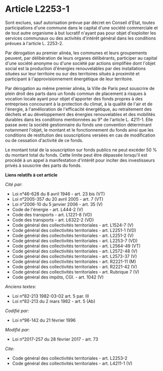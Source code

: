 # Article L2253-1

Sont exclues, sauf autorisation prévue par décret en Conseil d'Etat, toutes participations d'une commune dans le capital
d'une société commerciale et de tout autre organisme à but lucratif n'ayant pas pour objet d'exploiter les services communaux
ou des activités d'intérêt général dans les conditions prévues à l'article L. 2253-2. 

Par dérogation au premier alinéa, les communes et leurs groupements peuvent, par délibération de leurs organes délibérants,
participer au capital d'une société anonyme ou d'une société par actions simplifiée dont l'objet social est la production
d'énergies renouvelables par des installations situées sur leur territoire ou sur des territoires situés à proximité et
participant à l'approvisionnement énergétique de leur territoire. 

Par dérogation au même premier alinéa, la Ville de Paris peut souscrire de plein droit des parts dans un fonds commun de
placement à risques à vocation locale ayant pour objet d'apporter des fonds propres à des entreprises concourant à la
protection du climat, à la qualité de l'air et de l'énergie, à l'amélioration de l'efficacité énergétique, au retraitement
des déchets et au développement des énergies renouvelables et des mobilités durables dans les conditions mentionnées au 9° de
l'article L. 4211-1. Elle passe avec la société gestionnaire du fonds une convention déterminant notamment l'objet, le
montant et le fonctionnement du fonds ainsi que les conditions de restitution des souscriptions versées en cas de
modification ou de cessation d'activité de ce fonds. 

Le montant total de la souscription sur fonds publics ne peut excéder 50 % du montant total du fonds. Cette limite peut être
dépassée lorsqu'il est procédé à un appel à manifestation d'intérêt pour inciter des investisseurs privés à souscrire des
parts du fonds.

**Liens relatifs à cet article**

_Cité par_:

  - Loi n°46-628 du 8 avril 1946 - art. 23 bis (VT)
  - Loi n°2005-357 du 20 avril 2005 - art. 7 (VT)
  - Loi n°2006-10 du 5 janvier 2006 - art. 35 (V)
  - Code de l'énergie - art. L444-2 (V)
  - Code des transports - art. L1221-8 (VD)
  - Code des transports - art. L6322-2 (VD)
  - Code général des collectivités territoriales - art. L1524-7 (V)
  - Code général des collectivités territoriales - art. L2251-1 (VD)
  - Code général des collectivités territoriales - art. L2251-2 (V)
  - Code général des collectivités territoriales - art. L2253-7 (VD)
  - Code général des collectivités territoriales - art. L2564-49 (VT)
  - Code général des collectivités territoriales - art. L2572-48 (V)
  - Code général des collectivités territoriales - art. L2573-37 (V)
  - Code général des collectivités territoriales - art. R2221-11 (M)
  - Code général des collectivités territoriales - art. R2221-42 (V)
  - Code général des collectivités territoriales - art. Rubrique 7 (V)
  - Code général des impôts, CGI. - art. 1042 (V)

_Anciens textes_:

  - Loi n°82-213 1982-03-02 art. 5 par. III
  - Loi n°82-213 du 2 mars 1982 - art. 5 (Ab)

_Codifié par_:

  - Loi n°96-142 du 21 février 1996

_Modifié par_:

  - Loi n°2017-257 du 28 février 2017 - art. 73

_Cite_:

  - Code général des collectivités territoriales - art. L2253-2
  - Code général des collectivités territoriales - art. L4211-1 (V)
